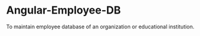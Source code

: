 # Angular-Employee-DB
To maintain employee database of an organization or educational institution. 
